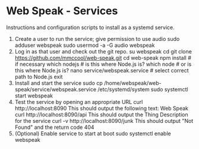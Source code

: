 # Web Speak - Services
Instructions and configuration scripts to install as a systemd service.
1. Create a user to run the service; give permission to use audio
    sudo adduser webspeak
    sudo usermod -a -G audio webspeak
2. Log in as that user and check out the git repo.
    su webspeak
    cd
    git clone https://github.com/mmccool/web-speak.git
    cd web-speak
    npm install # if necessary
    which nodejs  # is this where Node.js is?
    which node    # or is this where Node.js is?
    nano service/webspeak.service # select correct path to Node.js
    exit
3. Install and start the service
    sudo cp /home/webspeak/web-speak/service/webspeak.service /etc/systemd/system
    sudo systemctl start webspeak
4. Test the service by opening an appropriate URL 
    curl http://localhost:8090
   This should output the following text: Web Speak
    curl http://localhost:8090/api
   This should output the Thing Description for the service
    curl -v http://localhost:8090/junk
   This should output "Not Found" and the return code 404
5. (Optional) Enable service to start at boot
    sudo systemctl enable webspeak

